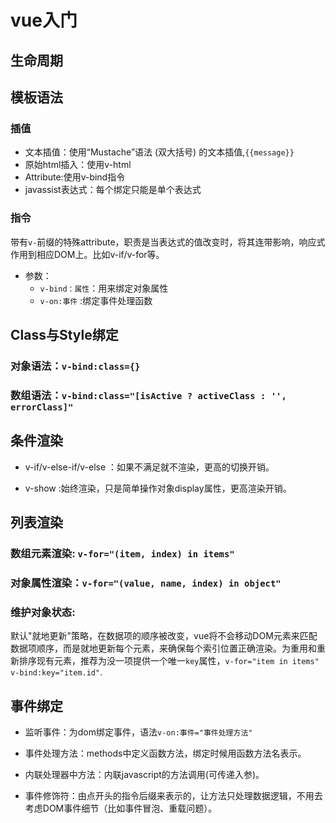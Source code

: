 # vue入门

## 生命周期

## 模板语法

### 插值
+ 文本插值：使用“Mustache”语法 (双大括号) 的文本插值,`{{message}}`
+ 原始html插入：使用v-html
+ Attribute:使用v-bind指令
+ javassist表达式：每个绑定只能是单个表达式
### 指令
带有`v-`前缀的特殊attribute，职责是当表达式的值改变时，将其连带影响，响应式作用到相应DOM上。比如v-if/v-for等。
+ 参数：
    - `v-bind：属性`：用来绑定对象属性
    - `v-on:事件` :绑定事件处理函数 

## Class与Style绑定
### 对象语法：`v-bind:class={}`
### 数组语法：`v-bind:class="[isActive ? activeClass : '', errorClass]"`

## 条件渲染
+ v-if/v-else-if/v-else ：如果不满足就不渲染，更高的切换开销。
- v-show :始终渲染，只是简单操作对象display属性，更高渲染开销。

## 列表渲染
### 数组元素渲染: `v-for="(item, index) in items"`

### 对象属性渲染：`v-for="(value, name, index) in object"`

### 维护对象状态: 
默认"就地更新"策略，在数据项的顺序被改变，vue将不会移动DOM元素来匹配数据项顺序，而是就地更新每个元素，来确保每个索引位置正确渲染。为重用和重新排序现有元素，推荐为没一项提供一个唯一`key`属性，`v-for="item in items" v-bind:key="item.id"`.

## 事件绑定
+ 监听事件：为dom绑定事件，语法`v-on:事件="事件处理方法"`

+ 事件处理方法：methods中定义函数方法，绑定时候用函数方法名表示。

+ 内联处理器中方法：内联javascript的方法调用(可传递入参)。

+ 事件修饰符：由点开头的指令后缀来表示的，让方法只处理数据逻辑，不用去考虑DOM事件细节（比如事件冒泡、重载问题）。





















